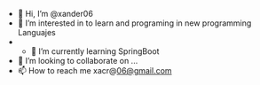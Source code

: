 - 👋 Hi, I’m @xander06
- 👀 I’m interested in to learn and programing  in  new  programming Languajes
- - 🌱 I’m currently learning SpringBoot
- 💞️ I’m looking to collaborate on ...
- 📫 How to reach me xacr@06@gmail.com

<!---
xander06/xander06 is a ✨ special ✨ repository because its `README.md` (this file) appears on your GitHub profile.
You can click the Preview link to take a look at your changes.
--->
